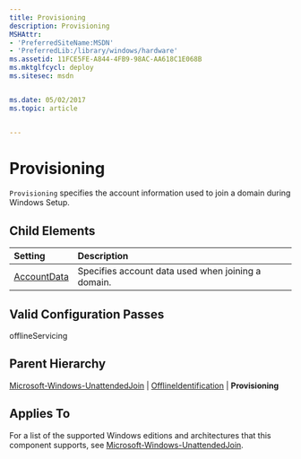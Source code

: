 ```yaml
---
title: Provisioning
description: Provisioning
MSHAttr:
- 'PreferredSiteName:MSDN'
- 'PreferredLib:/library/windows/hardware'
ms.assetid: 11FCE5FE-A844-4FB9-98AC-AA618C1E068B
ms.mktglfcycl: deploy
ms.sitesec: msdn


ms.date: 05/02/2017
ms.topic: article


---
```

# Provisioning

`Provisioning` specifies the account information used to join a domain during Windows Setup.

## Child Elements

| Setting                 | Description                                                                           |
|:------------------------|:--------------------------------------------------------------------------------------|
| [AccountData](microsoft-windows-unattendedjoin-offlineidentification-provisioning-accountdata.md) | Specifies account data used when joining a domain. |

## Valid Configuration Passes

offlineServicing

## Parent Hierarchy

[Microsoft-Windows-UnattendedJoin](microsoft-windows-unattendedjoin.md) | [OfflineIdentification](microsoft-windows-unattendedjoin-offlineidentification.md) | **Provisioning**

## Applies To

For a list of the supported Windows editions and architectures that this component supports, see [Microsoft-Windows-UnattendedJoin](microsoft-windows-unattendedjoin.md).

